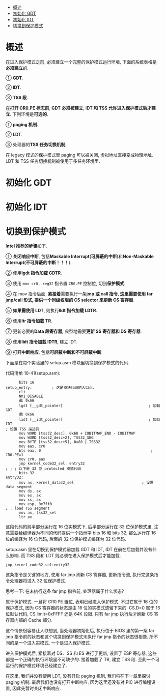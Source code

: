 
<!-- @import "[TOC]" {cmd="toc" depthFrom=1 depthTo=6 orderedList=false} -->

<!-- code_chunk_output -->

- [概述](#概述)
- [初始化 GDT](#初始化-gdt)
- [初始化 IDT](#初始化-idt)
- [切换到保护模式](#切换到保护模式)

<!-- /code_chunk_output -->

# 概述

在进入保护模式之前, 必须建立一个完整的保护模式运行环境, 下面的系统表格是**必须建立**的.

① **GDT**.

② **IDT**.

③ **TSS 段**.

在**打开 CR0.PE 标志前**, **GDT 必须被建立**, **IDT 和 TSS 允许进入保护模式后才建立**. 下列环境是**可选的**.

① **paging 机制**.

② **LDT**.

③ 处理器的**TSS 任务切换机制**.

在 legacy 模式的保护模式里 paging 可以被关闭, 虚拟地址直接变成物理地址. LDT 和 TSS 任务切换机制被使用于多任务环境里.

# 初始化 GDT


# 初始化 IDT

# 切换到保护模式

**Intel 推荐的步骤**如下.

① **关闭响应中断**, 包括**Maskable Interrupt(可屏蔽的中断**)和**Non-Maskable Interrupt(不可屏蔽的中断！！！**).

② 使用**lgdt 指令加载 GDTR**.

③ 使用 `mov cr0, reg32` 指令置 `CR0.PE` 控制位, 切到**保护模式**.

④ 在 mov 指令后面, **紧接着**需要执行一条**jmp 或 call 指令, 这里需要使用 far jmp/call 形式, 提供一个同级权限的 CS selector 来更新 CS 寄存器**.

⑤ **如果需使用 LDT**, 则执行**lldt 指令加载 LDTR**.

⑥ 使用**ltr 指令加载 TR**.

⑦ 更新必要的**Data 段寄存器**, 典型地需要**更新 SS 寄存器和 DS 寄存器**.

⑧ 使用**lidt 指令加载 IDTR**, 建立 IDT.

⑨ **打开中断响应**, 包括**可屏蔽中断和不可屏蔽中断**.

下面是在每个实验里的 setup.asm 模块里切换到保护模式的代码.

代码清单 10-41(setup.asm):

```assembly
      bits 16
setup_entry:         ; 这是模块代码的入口点.
      cli
      NMI_DISABLE
      db 0x66
      lgdt [__gdt_pointer]                                       ; 加载 GDT
      db 0x66
      lidt [__idt_pointer]                                       ; 加载 IDT
; 设置 TSS 描述符
      mov WORD [tss32_desc], 0x68 + IOBITMAP_END - IOBITMAP
      mov WORD [tss32_desc+2], TSS32_SEG
      mov BYTE [tss32_desc+5], 0x80 | TSS32
      mov eax, cr0
      bts eax, 0                                                  ; CR0.PE=1
      mov cr0, eax
      jmp kernel_code32_sel: entry32
; ; ; 以下是 32 位 protected 模式代码
      bits 32
entry32:
      mov ax, kernel_data32_sel                               ; 设置 data segment
      mov ds, ax
      mov es, ax
      mov ss, ax
      mov esp, 0x7ff0
; ; load TSS segment
      mov ax, tss32_sel
      ltr ax
```

这段代码的前半部分运行在 16 位实模式下, 后半部分运行在 32 位保护模式里, 注意需要给编译器为不同的代码提供一个指示字 bits 16 和 bits 32, 那么运行在 16 位的编译为 16 位代码, 后面的 32 位保护模式编译为 32 位代码.

setup.asm 里在切换到保护模式前加载 GDT 和 IDT, IDT 在前在后加载并没有什么影响. 而 TSS 段和 LDT 则必须在进入保护模式后才能加载.

```assembly
jmp kernel_code32_sel:entry32
```

这条指令是关键的地方, 使用 far jmp 刷新 CS 寄存器, 更新指令流, 执行完这条指令处理器将进入 32 位保护模式.

思考一下: 在未执行这条 far jmp 指令前, 处理器属于什么状态?

属于保护模式. 一旦将 CR0.PE 置位, 表明已经进入保护模式. 不过它属于 16 位的保护模式, 因为 CS 寄存器的状态是由 16 位的实模式遗留下来的. CS.D=0 属于 16 位默认代码, CS.limit=0xFFFF 还是 64K 段限. 只有 far jmp 执行后才刷新 CS 寄存器内部的 Cache 部分.

这个情景很容易让人联想到, 当处理器初始化后, 执行位于 BIOS 里的第一条 far jmp 指令前的状态和这个切换到保护模式未执行 far jmp 指令的状态很相像. 所不同的是一个进入实模式, 一个是进入保护模式.

进入保护模式后, 紧接着对 DS、SS 和 ES 进行了更新, 设置了 ESP 寄存器, 这些都是一个正确的执行环境里不可缺少的. 接着加载了 TR, 建立 TSS 段. 至此一个可运行的保护模式环境已经建立了.

在这里, 我们并没有使用 LDT, 没有开启 paging 机制, 我们将在下一章里探讨 paging 机制. 最后我们也没有打开中断响应, 因为这里还没有对 PIC 进行编程设置, 因此先暂时关闭中断响应.